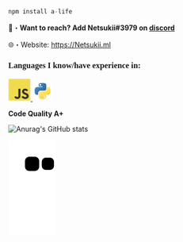
```js
npm install a-life
```

📩・**Want to reach? Add Netsukii#3979 on [discord](https://discord.com)**

🌐・Website: https://Netsukii.ml

<h3 style="font-family:verdana" align="left">Languages I know/have experience in:</h3>
<p align="left"> <a href="https://developer.mozilla.org/en-US/docs/Web/JavaScript" target="_blank"> <img src="https://raw.githubusercontent.com/devicons/devicon/master/icons/javascript/javascript-original.svg" alt="javascript" width="45" height="45"/> </a> <a href="https://www.python.org" target="_blank"> <img src="https://raw.githubusercontent.com/devicons/devicon/master/icons/python/python-original.svg" alt="python" width="40" height="40"/> </a> <a href="https://www.w3schools.com/cs/" target="_blank"> </a>
  
  **Code Quality A+**
  
  ![Anurag's GitHub stats](https://github-readme-stats.vercel.app/api?username=Netsukii&show_icons=true)  

   
<a href="https://Netsukii" target="_blank"><img src="https://github.com/rafaballerini/rafaballerini/blob/output/github-contribution-grid-snake.svg" alt="sneke"></a>
